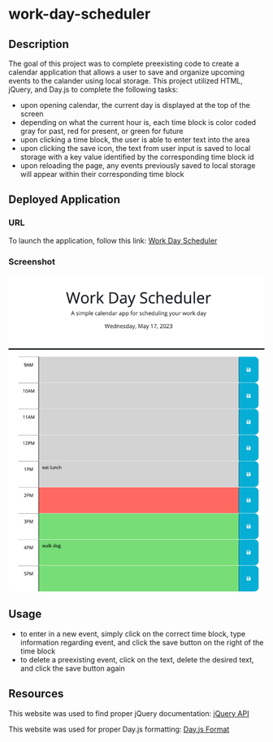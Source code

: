 # work-day-scheduler

## Description
The goal of this project was to complete preexisting code to create a calendar application that allows a user to save and organize upcoming events to the calander using local storage. This project utilized HTML, jQuery, and Day.js to complete the following tasks: 

- upon opening calendar, the current day is displayed at the top of the screen
- depending on what the current hour is, each time block is color coded gray for past, red for present, or green for future
- upon clicking a time block, the user is able to enter text into the area
- upon clicking the save icon, the text from user input is saved to local storage with a key value identified by the corresponding time block id
- upon reloading the page, any events previously saved to local storage will appear within their corresponding time block


## Deployed Application

### URL
To launch the application, follow this link: 
[Work Day Scheduler](https://chesneyjulian.github.io/work-day-scheduler/)
### Screenshot
![Preview Deployed Application](./assets/images/calendar-screenshot.png)

## Usage
- to enter in a new event, simply click on the correct time block, type information regarding event, and click the save button on the right of the time block
- to delete a preexisting event, click on the text, delete the desired text, and click the save button again

## Resources

This website was used to find proper jQuery documentation: [jQuery API](https://api.jquery.com/)

This website was used for proper Day.js formatting: [Day.js Format](https://day.js.org/docs/en/display/format)